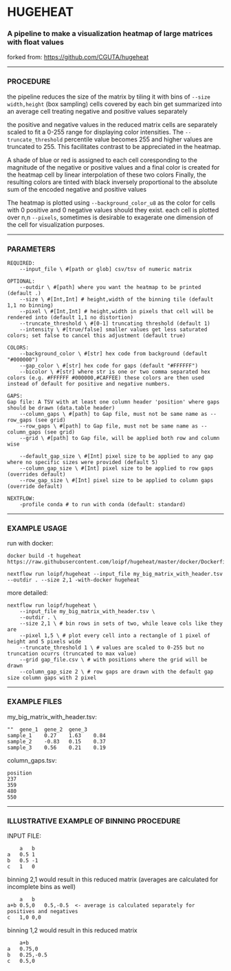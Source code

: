 # HUGEHEAT
### A pipeline to make a visualization heatmap of large matrices with float values
forked from: https://github.com/CGUTA/hugeheat

---

### PROCEDURE

the pipeline reduces the size of the matrix by tiling it with bins of `--size width,height` (box sampling) cells covered by each bin get summarized into an average cell treating negative and positive values separately


the positive and negative values in the reduced matrix cells are separately scaled to fit a 0-255 range for displaying color intensities. The `--truncate_threshold` percentile value becomes 255 and higher values are truncated to 255. This facilitates contrast to be appreciated in the heatmap.

A shade of blue or red is assigned to each cell coresponding to the magnitude of the negative or positive values and a final color is created for the heatmap cell by linear interpolation of these two colors
Finally, the resulting colors are tinted with black inversely proportional to the absolute sum of the encoded negative and positive values


The heatmap is plotted using `--background_color_u8` as the color for cells with 0 positive and 0 negative values should they exist. each cell is plotted over n,n `--pixels`, sometimes is desirable to exagerate one dimension of the cell for visualization purposes.

---

### PARAMETERS

```
REQUIRED:
	--input_file \ #[path or glob] csv/tsv of numeric matrix

OPTIONAL:
	--outdir \ #[path] where you want the heatmap to be printed (default .)
	--size \ #[Int,Int] # height,width of the binning tile (default 1,1 no binning)
	--pixel \ #[Int,Int] # height,width in pixels that cell will be rendered into (default 1,1 no distortion)
	--truncate_threshold \ #[0-1] truncating threshold (default 1)
	--intensity \ #[true/false] smaller values get less saturated colors; set false to cancel this adjustment (default true)

COLORS:
	--background_color \ #[str] hex code from background (default "#000000")
	--gap_color \ #[str] hex code for gaps (default "#FFFFFF")
	--bicolor \ #[str] where str is one or two comma separated hex colors (e.g. #FFFFFF #000000,#CAFFEE) these colors are then used instead of default for positive and negative numbers.

GAPS:
Gap file: A TSV with at least one column header 'position' where gaps should be drawn (data.table header)
	--column_gaps \ #[path] to Gap file, must not be same name as --row_gaps (see grid)
	--row_gaps \ #[path] to Gap file, must not be same name as --column_gaps (see grid)
	--grid \ #[path] to Gap file, will be applied both row and column wise

	--default_gap_size \ #[Int] pixel size to be applied to any gap where no specific sizes were provided (default 5)
	--column_gap_size \ #[Int] pixel size to be applied to row gaps (overrides default)
	--row_gap_size \ #[Int] pixel size to be applied to column gaps (override default)

NEXTFLOW:
	-profile conda # to run with conda (default: standard)
```


---
### EXAMPLE USAGE

run with docker:
```
docker build -t hugeheat https://raw.githubusercontent.com/loipf/hugeheat/master/docker/Dockerfile

nextflow run loipf/hugeheat --input_file my_big_matrix_with_header.tsv --outdir . --size 2,1 -with-docker hugeheat
```

more detailed:
```
nextflow run loipf/hugeheat \
	--input_file my_big_matrix_with_header.tsv \
	--outdir . \
	--size 2,1 \ # bin rows in sets of two, while leave cols like they are 
	--pixel 1,5 \ # plot every cell into a rectangle of 1 pixel of height and 5 pixels wide 
	--truncate_threshold 1 \ # values are scaled to 0-255 but no truncation ocurrs (truncated to max value)
	--grid gap_file.csv \ # with positions where the grid will be drawn
	--column_gap_size 2 \ # row gaps are drawn with the default gap size column gaps with 2 pixel
```



---
### EXAMPLE FILES

my_big_matrix_with_header.tsv:
```
""	gene_1	gene_2	gene_3
sample_1	0.27	1.63	0.84
sample_2	-0.83	0.15	0.37
sample_3	0.56	0.21	0.19
```

column_gaps.tsv:
```
position
237
359
480
550
```



---
### ILLUSTRATIVE EXAMPLE OF BINNING PROCEDURE


INPUT FILE:
```
	a	b
a	0.5	1
b	0.5	-1
c	1	0
```

binning 2,1 would result in this reduced matrix (averages are calculated for incomplete bins as well)
```
	a	b
a+b	0.5,0	0.5,-0.5  <- average is calculated separately for positives and negatives
c	1,0	0,0
```
binning 1,2 would result in this reduced matrix
```
	a+b
a	0.75,0
b	0.25,-0.5 
c	0.5,0
```

